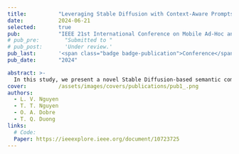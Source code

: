 ```yaml
---
title:          "Leveraging Stable Diffusion with Context-Aware Prompts for Semantic Communication"
date:           2024-06-21
selected:       true
pub:            "IEEE 21st International Conference on Mobile Ad-Hoc and Smart Systems (MASS)"
# pub_pre:        "Submitted to "
# pub_post:       'Under review.'
pub_last:       '<span class="badge badge-publication">Conference</span>'
pub_date:       "2024"

abstract: >-
  In this study, we present a novel Stable Diffusion-based semantic communication (SDSC) framework that demonstrates high performance, characterized by an elevated bandwidth compression ratio (BCR) and robust noise tolerance achieved by diffusion mechanism integrating supplementary prompts. This scheme significantly enhances the system's ability to preserve data integrity and meaning in noisy environments. By introducing additional context-aware prompts during transmission, we improve the accuracy of received information and mitigate the adverse effects of interference and noise.
cover:          /assets/images/covers/publications/pub1_.png
authors:
  - L. V. Nguyen
  - T. T. Nguyen
  - O. A. Dobre
  - T. Q. Duong
links:
  # Code:
  Paper: https://ieeexplore.ieee.org/document/10723725
---
```

